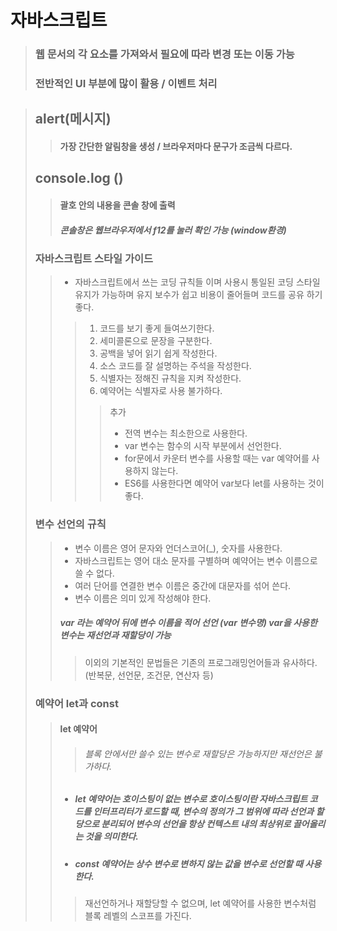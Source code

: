 # 자바스크립트

> ### 웹 문서의 각 요소를 가져와서 필요에 따라 변경 또는 이동 가능
>
> ### 전반적인 UI 부분에 많이 활용 / 이벤트 처리

> ## alert(메시지)
>
> > #### 가장 간단한 알림창을 생성 / 브라우저마다 문구가 조금씩 다르다.
>
> ## console.log ()
>
> > #### 괄호 안의 내용을 콘솔 창에 출력 
> >
> > ##### 콘솔창은 웹브라우저에서 f12를 눌러 확인 가능 (window환경)
>
> ### 자바스크립트 스타일 가이드
>
> > - 자바스크립트에서 쓰는 코딩 규칙들 이며 사용시 통일된 코딩 스타일 유지가 가능하며 유지 보수가 쉽고 비용이 줄어들며 코드를 공유 하기 좋다.
> >
> > > 1.  코드를 보기 좋게 들여쓰기한다.
> > > 2.  세미콜론으로 문장을 구분한다.
> > > 3.  공백을 넣어 읽기 쉽게 작성한다.
> > > 4. 소스 코드를 잘 설명하는 주석을 작성한다.
> > > 5. 식별자는 정해진 규칙을 지켜 작성한다.
> > > 6. 예약어는 식별자로 사용 불가하다.
> > >
> > > > 추가
> > > >
> > > > - 전역 변수는 최소한으로 사용한다.
> > > > - var 변수는 함수의 시작 부분에서 선언한다.
> > > > - for문에서 카운터 변수를 사용할 때는 var 예약어를 사용하지 않는다.
> > > > - ES6를 사용한다면 예약어 var보다 let를 사용하는 것이 좋다.
>
> ### 변수 선언의 규칙
>
> > - 변수 이름은 영어 문자와 언더스코어(_), 숫자를 사용한다.
> > - 자바스크립트는 영어 대소 문자를 구별하며 예약어는 변수 이름으로 쓸 수 없다.
> > - 여러 단어를 연결한 변수 이름은 중간에 대문자를 섞어 쓴다.
> > - 변수 이름은 의미 있게 작성해야 한다.
> >
> > ##### var 라는 예약어 뒤에 변수 이름을 적어 선언 (var 변수명) var을 사용한 변수는 재선언과 재할당이 가능
> >
> > > 이외의 기본적인 문법들은 기존의 프로그래밍언어들과 유사하다. (반복문, 선언문, 조건문, 연산자 등)
>
> ### 예약어 let과 const
>
> > #### let 예약어
> >
> > > ###### 블록 안에서만 쓸수 있는 변수로 재할당은 가능하지만 재선언은 불가하다.
> >
> > - ##### let 예약어는 호이스팅이 없는 변수로 호이스팅이란 자바스크립트 코드를 인터프리터가 로드할 때, 변수의 정의가 그 범위에 따라 선언과 할당으로 분리되어 변수의 선언을 항상 컨텍스트 내의 최상위로 끌어올리는 것을 의미한다.
> >
> > - ##### const 예약어는 상수 변수로 변하지 않는 값을 변수로 선언할 때 사용한다. 
> >
> > > 재선언하거나 재할당할 수 없으며, let 예약어를 사용한 변수처럼 블록 레벨의 스코프를 가진다.



